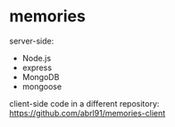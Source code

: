# memories
server-side: 
- Node.js
- express
- MongoDB
- mongoose

client-side code in a different repository: https://github.com/abrl91/memories-client
